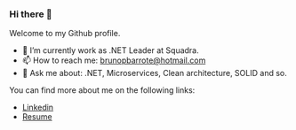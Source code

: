 ### Hi there 👋

Welcome to my Github profile. 

- 🔭 I’m currently work as .NET Leader at Squadra.
- 📫 How to reach me: brunopbarrote@hotmail.com
- 💬 Ask me about: .NET, Microservices, Clean architecture, SOLID and so.

You can find more about me on the following links:
- [Linkedin](https://www.linkedin.com/in/brunopbarrote/)
- [Resume](https://brunopbarrote.github.io/brunocv/)

